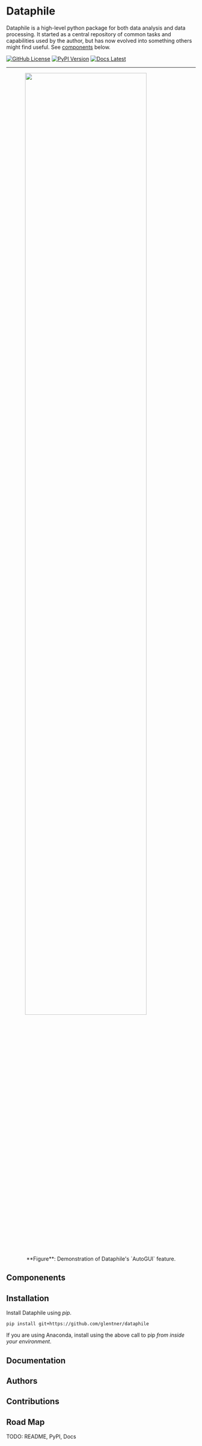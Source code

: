 Dataphile
=========

Dataphile is a high-level python package for both data analysis and data processing. It started as
a central repository of common tasks and capabilities used by the author, but has now evolved into
something others might find useful. See [components](#Components) below.


[![GitHub License](http://img.shields.io/badge/license-GPLv3-blue.svg?style=flat)](http://www.gnu.org/copyleft/gpl.html)
[![PyPI Version](https://img.shields.io/pypi/v/dataphile.svg)](https://pypi.org/project/dataphile/)
[![Docs
Latest](https://readthedocs.com/projects/dataphile-dataphile/badge/?version=latest)](https://readthedocs.com/dataphile)

---

<!-- Animated GIF of AutoGUI -->
<img src="https://lentner.io/images/auto_gui_interactive.gif" width="80%"
style="display:block;margin: 0 auto;">
<p style="text-align:center;">
**Figure**: Demonstration of Dataphile's `AutoGUI` feature.
</p>

Componenents
------------

Installation
------------

Install Dataphile using _pip_. 

```
pip install git+https://github.com/glentner/dataphile
```

If you are using Anaconda, install using the above call to pip _from inside your environment_.

Documentation
-------------

Authors
-------

Contributions
-------------

Road Map
--------

TODO: README, PyPI, Docs
